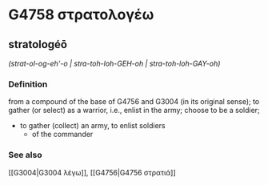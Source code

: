 # G4758 στρατολογέω

## stratologéō

_(strat-ol-og-eh'-o | stra-toh-loh-GEH-oh | stra-toh-loh-GAY-oh)_

### Definition

from a compound of the base of G4756 and G3004 (in its original sense); to gather (or select) as a warrior, i.e., enlist in the army; choose to be a soldier; 

- to gather (collect) an army, to enlist soldiers
  - of the commander

### See also

[[G3004|G3004 λέγω]], [[G4756|G4756 στρατιά]]
